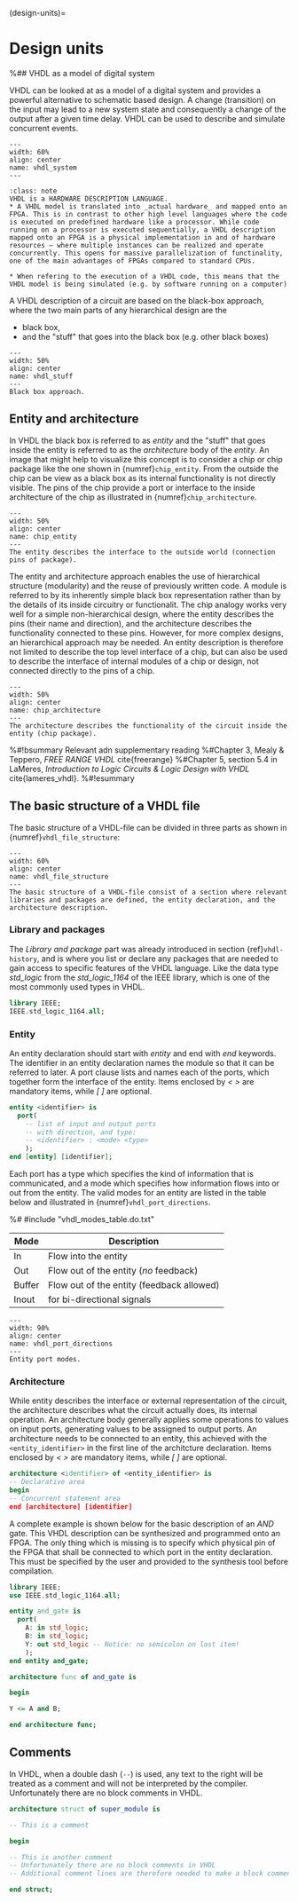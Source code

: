 (design-units)=
# Design units



%## VHDL as a model of digital system 

VHDL can be looked at as a model of a digital system and provides a powerful alternative to schematic based design. A change (transition) on the input may lead to a new system state and consequently a change of the output after a given time delay. VHDL can be used to describe and simulate concurrent events.

```{figure} ../images/vhdlsystem.png
---
width: 60%
align: center
name: vhdl_system
---

```

```{admonition} Some important remarks
:class: note
VHDL is a HARDWARE DESCRIPTION LANGUAGE. 
* A VHDL model is translated into _actual hardware_ and mapped onto an FPGA. This is in contrast to other high level languages where the code is executed on predefined hardware like a processor. While code running on a processor is executed sequentially, a VHDL description mapped onto an FPGA is a physical implementation in and of hardware resources – where multiple instances can be realized and operate concurrently. This opens for massive parallelization of functinality, one of the main advantages of FPGAs compared to standard CPUs.

* When refering to the execution of a VHDL code, this means that the VHDL model is being simulated (e.g. by software running on a computer)
```

A VHDL description of a circuit are based on the black-box approach, where the two main parts of any hierarchical design are the
* black box,
* and the "stuff" that goes into the black box (e.g. other black boxes)

```{figure} ../images/vhdl_stuff.png
---
width: 50%
align: center
name: vhdl_stuff
---
Black box approach.
```

## Entity and architecture
In VHDL the black box is referred to as *entity* and the "stuff" that goes inside the entity is referred to as the *architecture* body of the *entity*.  An image that might help to visualize this concept is to consider a chip or chip package like the one shown in {numref}`chip_entity`. From the outside the chip can be view as a black box as its internal functionality is not directly visible. The pins of the chip provide a port or interface to the inside architecture of the chip as illustrated in {numref}`chip_architecture`.

```{figure} ../images/chip_entity.png
---
width: 50%
align: center
name: chip_entity
---
The entity describes the interface to the outside world (connection pins of package).
```

The entity and architecture approach enables the use of hierarchical structure (modularity) and the reuse of previously written code. A module is referred to by its inherently simple black box representation rather than by the details of its inside circuitry or functionalit. The chip analogy works very well for a simple non-hierarchical design, where the entity describes the pins (their name and direction), and the architecture describes the functionality connected to these pins. However, for more complex designs, an hierarchical approach may be needed. An entity description is therefore not limited to describe the top level interface of a chip, but can also be used to describe the interface of internal modules of a chip or design, not connected directly to the pins of a chip.


```{figure} ../images/chip_architecture.png
---
width: 50%
align: center
name: chip_architecture
---
The architecture describes the functionality of the circuit inside the entity (chip package).
```


%#!bsummary  Relevant adn supplementary reading
%#Chapter 3, Mealy & Teppero, *FREE RANGE VHDL* cite{freerange}
%#Chapter 5, section 5.4 in LaMeres, *Introduction to Logic Circuits & Logic Design with VHDL* cite{lameres_vhdl}.
%#!esummary


## The basic structure of a VHDL file
The basic structure of a VHDL-file can be divided in three parts as shown in {numref}`vhdl_file_structure`:


```{figure} ../images/vhdl_file_structure.png
---
width: 60%
align: center
name: vhdl_file_structure
---
The basic structure of a VHDL-file consist of a section where relevant libraries and packages are defined, the entity declaration, and the architecture description. 
```


### Library and packages
The *Library and package* part was already introduced in section {ref}`vhdl-history`, and is where you list or declare any packages that are needed to gain access to specific features of the VHDL language. Like the data type *std_logic* from the *std_logic_1164* of the IEEE library, which is one of the most commonly used types in VHDL. 

```vhdl
library IEEE;
IEEE.std_logic_1164.all;
```


### Entity

An entity declaration should start with *entity* and end with *end* keywords. The identifier in an entity declaration names the module  so that it can be referred to later. A port clause lists and names each of the ports, which together form the interface of the entity.
Items enclosed by *< >* are mandatory items, while *[ ]* are optional.

```vhdl
entity <identifier> is
  port(
    -- list of input and output ports
    -- with direction, and type:
    -- <identifier> : <mode> <type>
    );
end [entity] [identifier];
```



Each port has a type which specifies the kind of information that is communicated, and a mode which specifies how information flows into or out from the entity. The valid modes for an entity are listed in the table below and illustrated in {numref}`vhdl_port_directions`.

%# #include "vhdl_modes_table.do.txt"


| Mode   | Description                               |
| ----- | ---------------------------------------- |
| In     | Flow into the entity                      |
| Out    | Flow out of the entity (_no_ feedback)    |
| Buffer | Flow out of the entity (feedback allowed) |
| Inout  | for bi-directional signals                |


```{figure} ../images/vhdl_port_directions.png
---
width: 90%
align: center
name: vhdl_port_directions
---
Entity port modes.
```

### Architecture
While entity describes the interface or external representation of the circuit, the architecture describes what the circuit actually does, its internal operation. An architecture body generally applies some operations to values on input ports, generating values to be assigned to output ports. An architecture needs to be connected to an entity, this achieved with the `<entity_identifier>` in the first line of the architcture declaration. Items enclosed by *< >* are mandatory items, while *[ ]* are optional.

```vhdl
architecture <identifier> of <entity_identifier> is
-- Declarative area
begin
-- Concurrent statement area
end [architecture] [identifier]
```

A complete example is shown below for the basic description of an *AND* gate. This VHDL description can be synthesized and programmed onto an FPGA. The only thing which is missing is to specify which physical pin of the FPGA that shall be connected to which port in the entity declaration. This must be specified by the user and provided to the synthesis tool before compilation.

```vhdl
library IEEE;
use IEEE.std_logic_1164.all;

entity and_gate is
  port(
    A: in std_logic;
    B: in std_logic;
    Y: out std_logic -- Notice: no semicolon on last item!
    );
end entity and_gate;

architecture func of and_gate is

begin

Y <= A and B;

end architecture func;
```


## Comments

In VHDL, when a double dash (`--`) is used, any text to the right will be treated as a comment and will not be interpreted by the compiler. Unfortunately there are no block comments in VHDL.

```vhdl
architecture struct of super_module is

-- This is a comment

begin

-- This is another comment
-- Unfortunately there are no block comments in VHDL
-- Additional comment lines are therefore needed to make a block comment.

end struct;
```



